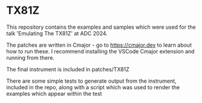 # TX81Z

This repository contains the examples and samples which were used for the talk 'Emulating The TX81Z' at ADC 2024.

The patches are written in Cmajor - go to https://cmajor.dev to learn about how to run these. I recommend installing the VSCode Cmajor extension and running from there.

The final instrument is included in patches/TX81Z

There are some simple tests to generate output from the instrument, included in the repo, along with a script which was used to render the examples which appear within the test